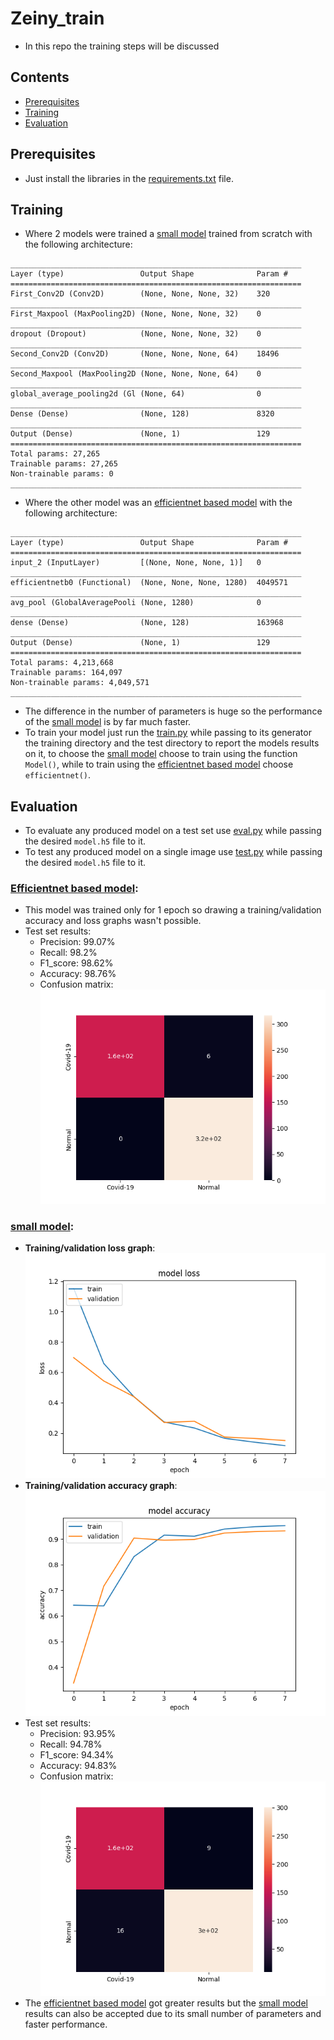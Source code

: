 # Zeiny_train
- In this repo the training steps will be discussed

## Contents
- [Prerequisites](#prerequisites)
- [Training](#training)
- [Evaluation](#evaluation)

## Prerequisites
- Just install the libraries in the [requirements.txt](requirements.txt) file.

## Training
- Where 2 models were trained a [small model](models/model_small.h5) trained from scratch with the following architecture:
```
_________________________________________________________________
Layer (type)                 Output Shape              Param #
=================================================================
First_Conv2D (Conv2D)        (None, None, None, 32)    320
_________________________________________________________________
First_Maxpool (MaxPooling2D) (None, None, None, 32)    0
_________________________________________________________________
dropout (Dropout)            (None, None, None, 32)    0
_________________________________________________________________
Second_Conv2D (Conv2D)       (None, None, None, 64)    18496
_________________________________________________________________
Second_Maxpool (MaxPooling2D (None, None, None, 64)    0
_________________________________________________________________
global_average_pooling2d (Gl (None, 64)                0
_________________________________________________________________
Dense (Dense)                (None, 128)               8320
_________________________________________________________________
Output (Dense)               (None, 1)                 129
=================================================================
Total params: 27,265
Trainable params: 27,265
Non-trainable params: 0
_________________________________________________________________
```
- Where the other model was an [efficientnet based model](models/model_efficientnet.h5) with the following architecture:
```
_________________________________________________________________
Layer (type)                 Output Shape              Param #
=================================================================
input_2 (InputLayer)         [(None, None, None, 1)]   0
_________________________________________________________________
efficientnetb0 (Functional)  (None, None, None, 1280)  4049571
_________________________________________________________________
avg_pool (GlobalAveragePooli (None, 1280)              0
_________________________________________________________________
dense (Dense)                (None, 128)               163968
_________________________________________________________________
Output (Dense)               (None, 1)                 129
=================================================================
Total params: 4,213,668
Trainable params: 164,097
Non-trainable params: 4,049,571
_________________________________________________________________
```
- The difference in the number of parameters is huge so the performance of the [small model](models/model_small.h5) is by far much faster.
- To train your model just run the [train.py](train.py) while passing to its generator the training directory and the test directory to report the models results on it, to choose the [small model](models/model_small.h5) choose to train using the function `Model()`, while to train using the [efficientnet based model](models/model_efficientnet.h5) choose `efficientnet()`.

## Evaluation
- To evaluate any produced model on a test set use [eval.py](eval.py) while passing the desired `model.h5` file to it.
- To test any produced model on a single image use [test.py](test.py) while passing the desired `model.h5` file to it.
### [Efficientnet based model](models/model_efficientnet.h5):
- This model was trained only for 1 epoch so drawing a training/validation accuracy and loss graphs wasn't possible.
- Test set results:            
  - Precision: 99.07%               
  - Recall: 98.2%              
  - F1_score: 98.62%                
  - Accuracy: 98.76%                 
  - Confusion matrix:                  
  ![alt text](images/cm_efficientnet.png)

### [small model](models/model_small.h5):
- **Training/validation loss graph**:                
![alt text](images/loss.png)
- **Training/validation accuracy graph**:                
![alt text](images/acc.png)
- Test set results:                   
  - Precision: 93.95%                
  - Recall: 94.78%                  
  - F1_score: 94.34%                 
  - Accuracy: 94.83%                 
  - Confusion matrix:               
  ![alt text](images/cm_small_model.png)
- The [efficientnet based model](models/model_efficientnet.h5) got greater results but the [small model](models/model_small.h5) results can also be accepted due to its small number of parameters and faster performance.
